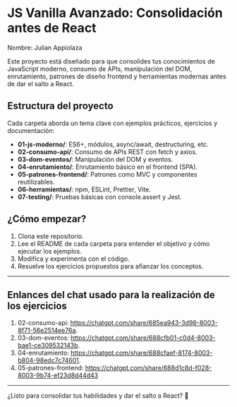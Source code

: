 # JS Vanilla Avanzado: Consolidación antes de React

Nombre: Julian Appiolaza

Este proyecto está diseñado para que consolides tus conocimientos de JavaScript moderno, consumo de APIs, manipulación del DOM, enrutamiento, patrones de diseño frontend y herramientas modernas antes de dar el salto a React.

## Estructura del proyecto

Cada carpeta aborda un tema clave con ejemplos prácticos, ejercicios y documentación:

- **01-js-moderno/**: ES6+, módulos, async/await, destructuring, etc.
- **02-consumo-api/**: Consumo de APIs REST con fetch y axios.
- **03-dom-eventos/**: Manipulación del DOM y eventos.
- **04-enrutamiento/**: Enrutamiento básico en el frontend (SPA).
- **05-patrones-frontend/**: Patrones como MVC y componentes reutilizables.
- **06-herramientas/**: npm, ESLint, Prettier, Vite.
- **07-testing/**: Pruebas básicas con console.assert y Jest.

## ¿Cómo empezar?

1. Clona este repositorio.
2. Lee el README de cada carpeta para entender el objetivo y cómo ejecutar los ejemplos.
3. Modifica y experimenta con el código.
4. Resuelve los ejercicios propuestos para afianzar los conceptos.

---
## Enlances del chat usado para la realización de los ejercicios

1. 02-consumo-api: https://chatgpt.com/share/685ea943-3d98-8003-8f71-56e2514ee76a.
2. 03-dom-eventos: https://chatgpt.com/share/688cfb01-c0d4-8003-bae1-ce309532143b.
3. 04-enrutamiento: https://chatgpt.com/share/688cfaef-8174-8003-b804-98edc7c74601.
4. 05-patrones-frontend: https://chatgpt.com/share/688d1c8d-f028-8003-9b74-ef23d8d44d43


---

¿Listo para consolidar tus habilidades y dar el salto a React? 🚀 
